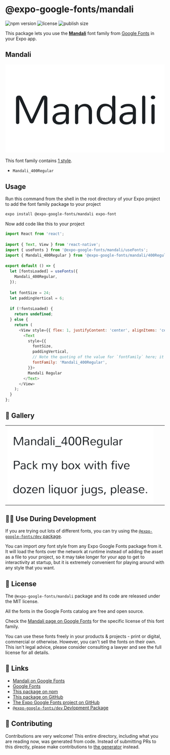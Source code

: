 # @expo-google-fonts/mandali

![npm version](https://flat.badgen.net/npm/v/@expo-google-fonts/mandali)
![license](https://flat.badgen.net/github/license/expo/google-fonts)
![publish size](https://flat.badgen.net/packagephobia/install/@expo-google-fonts/mandali)

This package lets you use the [**Mandali**](https://fonts.google.com/specimen/Mandali) font family from [Google Fonts](https://fonts.google.com/) in your Expo app.

## Mandali

![Mandali](./font-family.png)

This font family contains [1 style](#-gallery).

- `Mandali_400Regular`

## Usage

Run this command from the shell in the root directory of your Expo project to add the font family package to your project
```sh
expo install @expo-google-fonts/mandali expo-font
```

Now add code like this to your project
```js
import React from 'react';

import { Text, View } from 'react-native';
import { useFonts } from '@expo-google-fonts/mandali/useFonts';
import { Mandali_400Regular } from '@expo-google-fonts/mandali/400Regular';

export default () => {
  let [fontsLoaded] = useFonts({
    Mandali_400Regular,
  });

  let fontSize = 24;
  let paddingVertical = 6;

  if (!fontsLoaded) {
    return undefined;
  } else {
    return (
      <View style={{ flex: 1, justifyContent: 'center', alignItems: 'center' }}>
        <Text
          style={{
            fontSize,
            paddingVertical,
            // Note the quoting of the value for `fontFamily` here; it expects a string!
            fontFamily: 'Mandali_400Regular',
          }}>
          Mandali Regular
        </Text>
      </View>
    );
  }
};

```

## 🔡 Gallery


||||
|-|-|-|
|![Mandali_400Regular](.//400Regular/Mandali_400Regular.ttf.png)||||


## 👩‍💻 Use During Development

If you are trying out lots of different fonts, you can try using the [`@expo-google-fonts/dev` package](https://github.com/freeboub/google-fonts/tree/master/font-packages/dev#readme).

You can import *any* font style from any Expo Google Fonts package from it. It will load the fonts
over the network at runtime instead of adding the asset as a file to your project, so it may take longer
for your app to get to interactivity at startup, but it is extremely convenient
for playing around with any style that you want.

## 📖 License

The `@expo-google-fonts/mandali` package and its code are released under the MIT license.

All the fonts in the Google Fonts catalog are free and open source.

Check the [Mandali page on Google Fonts](https://fonts.google.com/specimen/Mandali) for the specific license of this font family.

You can use these fonts freely in your products & projects - print or digital, commercial or otherwise. However, you can't sell the fonts on their own. This isn't legal advice, please consider consulting a lawyer and see the full license for all details.

## 🔗 Links

- [Mandali on Google Fonts](https://fonts.google.com/specimen/Mandali)
- [Google Fonts](https://fonts.google.com/)
- [This package on npm](https://www.npmjs.com/package/@expo-google-fonts/mandali)
- [This package on GitHub](https://github.com/freeboub/google-fonts/tree/master/font-packages/mandali)
- [The Expo Google Fonts project on GitHub](https://github.com/freeboub/google-fonts)
- [`@expo-google-fonts/dev` Devlopment Package](https://github.com/freeboub/google-fonts/tree/master/font-packages/dev)

## 🤝 Contributing

Contributions are very welcome! This entire directory, including what you are reading now, was generated from code. Instead of submitting PRs to this directly, please make contributions to [the generator](https://github.com/freeboub/google-fonts/tree/master/packages/generator) instead.
